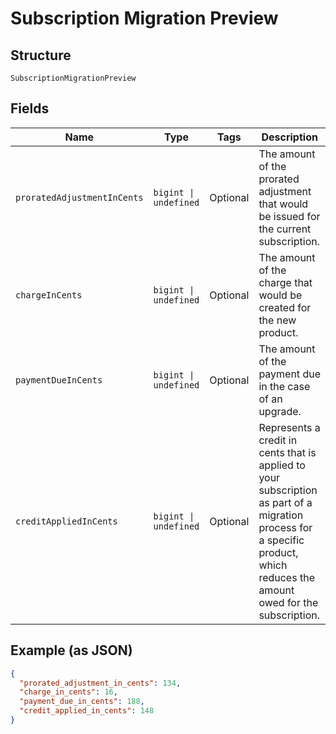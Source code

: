 
# Subscription Migration Preview

## Structure

`SubscriptionMigrationPreview`

## Fields

| Name | Type | Tags | Description |
|  --- | --- | --- | --- |
| `proratedAdjustmentInCents` | `bigint \| undefined` | Optional | The amount of the prorated adjustment that would be issued for the current subscription. |
| `chargeInCents` | `bigint \| undefined` | Optional | The amount of the charge that would be created for the new product. |
| `paymentDueInCents` | `bigint \| undefined` | Optional | The amount of the payment due in the case of an upgrade. |
| `creditAppliedInCents` | `bigint \| undefined` | Optional | Represents a credit in cents that is applied to your subscription as part of a migration process for a specific product, which reduces the amount owed for the subscription. |

## Example (as JSON)

```json
{
  "prorated_adjustment_in_cents": 134,
  "charge_in_cents": 16,
  "payment_due_in_cents": 188,
  "credit_applied_in_cents": 148
}
```

